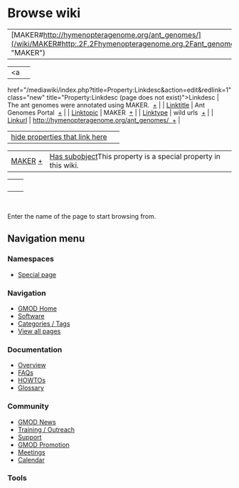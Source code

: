 



<span id="top"></span>




# <span dir="auto">Browse wiki</span>






|  |  |
|----|----|
| [MAKER#http://hymenopteragenome.org/ant_genomes/](/wiki/MAKER#http:.2F.2Fhymenopteragenome.org.2Fant_genomes.2F "MAKER") |  |

|  |  |
|----|----|
| <a
href="/mediawiki/index.php?title=Property:Linkdesc&amp;action=edit&amp;redlink=1"
class="new" title="Property:Linkdesc (page does not exist)">Linkdesc</a> | <span class="smwb-value">The ant genomes were annotated using MAKER.  <span class="smwsearch">[+](/wiki/Special%3ASearchByProperty/Linkdesc/The-20ant-20genomes-20were-20annotated-20using-20MAKER. "Special%3ASearchByProperty/Linkdesc/The-20ant-20genomes-20were-20annotated-20using-20MAKER.")</span></span> |
| [Linktitle](/wiki/Property%3ALinktitle "Property%3ALinktitle") | <span class="smwb-value">Ant Genomes Portal  <span class="smwsearch">[+](/wiki/Special%3ASearchByProperty/Linktitle/Ant-20Genomes-20Portal "Special%3ASearchByProperty/Linktitle/Ant-20Genomes-20Portal")</span></span> |
| <a
href="/mediawiki/index.php?title=Property:Linktopic&amp;action=edit&amp;redlink=1"
class="new"
title="Property:Linktopic (page does not exist)">Linktopic</a> | <span class="smwb-value">MAKER  <span class="smwsearch">[+](/wiki/Special%3ASearchByProperty/Linktopic/MAKER "Special%3ASearchByProperty/Linktopic/MAKER")</span></span> |
| [Linktype](/wiki/Property%3ALinktype "Property%3ALinktype") | <span class="smwb-value">wild urls  <span class="smwsearch">[+](/wiki/Special%3ASearchByProperty/Linktype/wild-20urls "Special%3ASearchByProperty/Linktype/wild-20urls")</span></span> |
| <a
href="/mediawiki/index.php?title=Property:Linkurl&amp;action=edit&amp;redlink=1"
class="new" title="Property:Linkurl (page does not exist)">Linkurl</a> | <span class="smwb-value">http://hymenopteragenome.org/ant_genomes/  <span class="smwsearch">[+](/wiki/Special%3ASearchByProperty/Linkurl/http:-2F-2Fhymenopteragenome.org-2Fant_genomes-2F "Special%3ASearchByProperty/Linkurl/http:-2F-2Fhymenopteragenome.org-2Fant genomes-2F")</span></span> |

<span id="smw_browse_incoming"></span>

|  |  |
|----|----|
| [hide properties that link here](/mediawiki/index.php?title=Special:Browse&offset=0&dir=out&article=MAKER%23http%3A%2F%2Fhymenopteragenome.org%2Fant_genomes%2F)  |  |

|  |  |
|----|----|
| <span class="smwb-ivalue">[MAKER](/wiki/MAKER "MAKER") <span class="smwbrowse">[+](/wiki/Special%253ABrowse/MAKER "Special%253ABrowse/MAKER")</span></span> | <span class="smw-highlighter" data-type="1" state="inline" data-title="Property"><span class="smwbuiltin">[Has subobject](/wiki/Property%3AHas_subobject "Property:Has subobject")</span><span class="smwttcontent">This property is a special property in this wiki.</span></span> |

|     |     |
|-----|-----|
|     |     |

 

Enter the name of the page to start browsing from.  








## Navigation menu



### Namespaces

- <span id="ca-nstab-special">[Special
  page](/wiki/Special%253ABrowse/MAKER-23http%3A-2F-2Fhymenopteragenome.org-2Fant_genomes-2F "This is a special page, you cannot edit the page itself")</span>






### Navigation



- <span id="n-GMOD-Home">[GMOD Home](/wiki/Main_Page)</span>
- <span id="n-Software">[Software](/wiki/GMOD_Components)</span>
- <span id="n-Categories-.2F-Tags">[Categories /
  Tags](/wiki/Categories)</span>
- <span id="n-View-all-pages">[View all
  pages](/wiki/Special:AllPages)</span>




### Documentation



- <span id="n-Overview">[Overview](/wiki/Overview)</span>
- <span id="n-FAQs">[FAQs](/wiki/Category%3AFAQ)</span>
- <span id="n-HOWTOs">[HOWTOs](/wiki/Category%3AHOWTO)</span>
- <span id="n-Glossary">[Glossary](/wiki/Glossary)</span>




### Community



- <span id="n-GMOD-News">[GMOD News](/wiki/GMOD_News)</span>
- <span id="n-Training-.2F-Outreach">[Training /
  Outreach](/wiki/Training_and_Outreach)</span>
- <span id="n-Support">[Support](/wiki/Support)</span>
- <span id="n-GMOD-Promotion">[GMOD
  Promotion](/wiki/GMOD_Promotion)</span>
- <span id="n-Meetings">[Meetings](/wiki/Meetings)</span>
- <span id="n-Calendar">[Calendar](/wiki/Calendar)</span>




### Tools












<!-- -->




